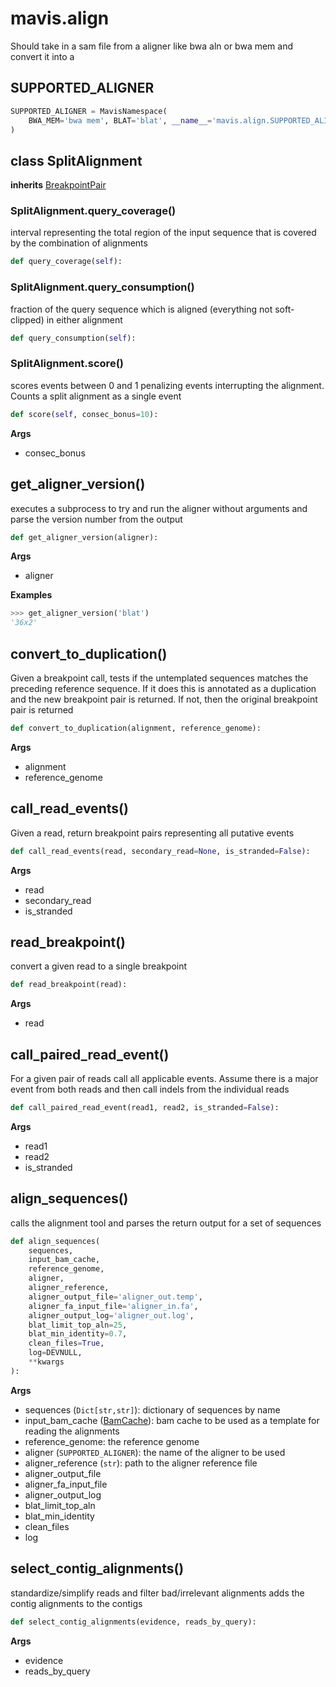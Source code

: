 # mavis.align

Should take in a sam file from a aligner like bwa aln or bwa mem and convert it into a

## SUPPORTED_ALIGNER

```python
SUPPORTED_ALIGNER = MavisNamespace(
    BWA_MEM='bwa mem', BLAT='blat', __name__='mavis.align.SUPPORTED_ALIGNER'
)
```

## class SplitAlignment

**inherits** [BreakpointPair](../breakpoint/#class-breakpointpair)




### SplitAlignment.query\_coverage()

interval representing the total region of the input sequence that is covered by the combination of alignments

```python
def query_coverage(self):
```

### SplitAlignment.query\_consumption()

fraction of the query sequence which is aligned (everything not soft-clipped) in either alignment

```python
def query_consumption(self):
```


### SplitAlignment.score()

scores events between 0 and 1 penalizing events interrupting the alignment. Counts a split
alignment as a single event

```python
def score(self, consec_bonus=10):
```

**Args**

- consec_bonus






## get\_aligner\_version()

executes a subprocess to try and run the aligner without arguments and parse the version number from the output

```python
def get_aligner_version(aligner):
```

**Args**

- aligner

**Examples**

```python
>>> get_aligner_version('blat')
'36x2'
```



## convert\_to\_duplication()

Given a breakpoint call, tests if the untemplated sequences matches the preceding
reference sequence. If it does this is annotated as a duplication and the new
breakpoint pair is returned. If not, then the original breakpoint pair is returned

```python
def convert_to_duplication(alignment, reference_genome):
```

**Args**

- alignment
- reference_genome

## call\_read\_events()

Given a read, return breakpoint pairs representing all putative events

```python
def call_read_events(read, secondary_read=None, is_stranded=False):
```

**Args**

- read
- secondary_read
- is_stranded

## read\_breakpoint()

convert a given read to a single breakpoint

```python
def read_breakpoint(read):
```

**Args**

- read

## call\_paired\_read\_event()

For a given pair of reads call all applicable events. Assume there is a major
event from both reads and then call indels from the individual reads

```python
def call_paired_read_event(read1, read2, is_stranded=False):
```

**Args**

- read1
- read2
- is_stranded

## align\_sequences()

calls the alignment tool and parses the return output for a set of sequences

```python
def align_sequences(
    sequences,
    input_bam_cache,
    reference_genome,
    aligner,
    aligner_reference,
    aligner_output_file='aligner_out.temp',
    aligner_fa_input_file='aligner_in.fa',
    aligner_output_log='aligner_out.log',
    blat_limit_top_aln=25,
    blat_min_identity=0.7,
    clean_files=True,
    log=DEVNULL,
    **kwargs
):
```

**Args**

- sequences (`Dict[str,str]`): dictionary of sequences by name
- input_bam_cache ([BamCache](../bam/cache/#class-bamcache)): bam cache to be used as a template for reading the alignments
- reference_genome: the reference genome
- aligner (`SUPPORTED_ALIGNER`): the name of the aligner to be used
- aligner_reference (`str`): path to the aligner reference file
- aligner_output_file
- aligner_fa_input_file
- aligner_output_log
- blat_limit_top_aln
- blat_min_identity
- clean_files
- log

## select\_contig\_alignments()

standardize/simplify reads and filter bad/irrelevant alignments
adds the contig alignments to the contigs

```python
def select_contig_alignments(evidence, reads_by_query):
```

**Args**

- evidence
- reads_by_query
